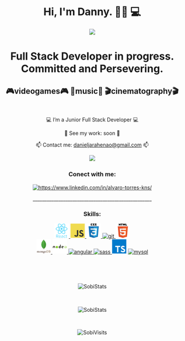<h1 align="center">Hi, I'm Danny. 👋🏼 💻 </h1>
<div align="center"><img width="250px" src="https://i.pinimg.com/originals/71/86/1c/71861c0ac36b8b3772e65b0f9eca1abd.gif" /></div>
<h1 align="center">Full Stack Developer in progress. 
Committed and Persevering.</h1>
<h2 align="center">🎮videogames🎮 🎹music🎹 🎬cinematography🎬 </h2>

<br />
<div align="center">
 
💻 I’m a Junior Full Stack Developer 💻

📌 See my work: soon 📌

📫 Contact me: danieljarahenao@gmail.com 📫

</div>

 <div align="center"><img width="200px" src="https://64.media.tumblr.com/82de22713b2a1aabb887022dfe9f9c2f/tumblr_mh8yl4ojtP1rrsa2po1_500.gifv" /></div>

<h3 align="center">Conect with me:</h3>
<p align="center">
<a href="https://www.linkedin.com/in/daniel-jara-henao/" target="blank"><img align="center" src="https://raw.githubusercontent.com/rahuldkjain/github-profile-readme-generator/master/src/images/icons/Social/linked-in-alt.svg" alt="https://www.linkedin.com/in/alvaro-torres-kns/" height="30" width="40" /></a>
</p>

<p align="center">___________________________________________________</p>

<h3 align="center">Skills:</h3>

<div align="center">

<p align="center"> 
 
 <a href="https://reactjs.org/" target="_blank"> <img src="https://raw.githubusercontent.com/devicons/devicon/master/icons/react/react-original-wordmark.svg" alt="react" width="40" height="40"/> </a>
<a href="https://developer.mozilla.org/en-US/docs/Web/JavaScript" target="_blank"> <img src="https://raw.githubusercontent.com/devicons/devicon/master/icons/javascript/javascript-original.svg" alt="javascript" width="40" height="40"/> </a>
 <a href="https://www.w3schools.com/css/" target="_blank"> <img src="https://raw.githubusercontent.com/devicons/devicon/master/icons/css3/css3-original-wordmark.svg" alt="css3" width="40" height="40"/> </a> 
 <a href="https://git-scm.com/" target="_blank"> <img src="https://www.vectorlogo.zone/logos/git-scm/git-scm-icon.svg" alt="git" width="40" height="40"/> </a> 
 <a href="https://www.w3.org/html/" target="_blank"> <img src="https://raw.githubusercontent.com/devicons/devicon/master/icons/html5/html5-original-wordmark.svg" alt="html5" width="40" height="40"/> </a>  
 <a href="https://www.mongodb.com/" target="_blank"> <img src="https://raw.githubusercontent.com/devicons/devicon/master/icons/mongodb/mongodb-original-wordmark.svg" alt="mongodb" width="40" height="40"/> </a> 
 <a href="https://nodejs.org" target="_blank"> <img src="https://raw.githubusercontent.com/devicons/devicon/master/icons/nodejs/nodejs-original-wordmark.svg" alt="nodejs" width="40" height="40"/> </a> 
 <a href="https://angular.io" target="_blank"> <img src="https://angular.io/assets/images/logos/angular/angular.svg" alt="angular" width="40" height="40"/> </a> 
  <a href="https://sass-lang.com/" target="_blank"> <img src="https://upload.wikimedia.org/wikipedia/commons/thumb/9/96/Sass_Logo_Color.svg/1200px-Sass_Logo_Color.svg.png" alt="sass" width="40" height="40"/> </a> 
 <a href="https://www.typescriptlang.org/" target="_blank"> <img src="https://raw.githubusercontent.com/devicons/devicon/master/icons/typescript/typescript-original.svg" alt="typescript" width="40" height="40"/></a>
  <a href="https://www.mysql.com/" target="_blank"> <img src="https://d1.awsstatic.com/asset-repository/products/amazon-rds/1024px-MySQL.ff87215b43fd7292af172e2a5d9b844217262571.png" alt="mysql" width="40" height="40"/></a></p>
<br />

</div>
 
 <br />
 
<p align="center">

 <img align="center" src="https://github-readme-stats.vercel.app/api/top-langs?username=SobiDani&show_icons=true&hide_border=true&theme=dark" alt="SobiStats" />
 
</p>

<br />

<p align="center">
 
 <img align="center" src="https://github-readme-stats.vercel.app/api?username=SobiDani&show_icons=true&hide_border=true&theme=white" alt="SobiStats" />
 
</p>

 

<br />

<p align="center"> <img src="https://komarev.com/ghpvc/?username=SobiDani&label=Profile%20views&color=0e75b6&style=flat" alt="SobiVisits" /> </p>

